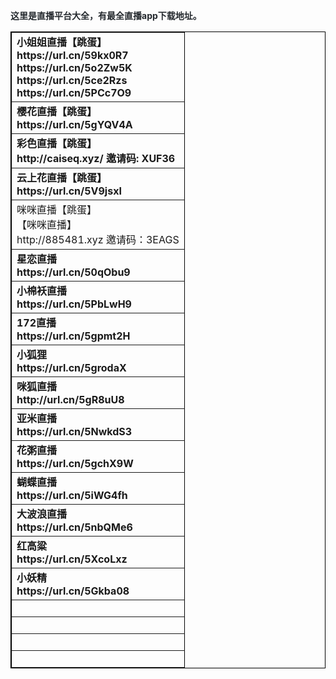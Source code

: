 <p>
	<span style="color:#24292E;font-family:-apple-system, BlinkMacSystemFont, &quot;font-size:16px;background-color:#FFFFFF;"><strong>这里是直播平台大全，有最全直播app下载地址。<br />
	<table style="width:100%;" cellpadding="2" cellspacing="0" border="1" bordercolor="#000000">
		<tbody>
			<tr>
				<td>
					<strong>小姐姐直播【跳蛋】<br />
https://url.cn/59kx0R7<br />
https://url.cn/5o2Zw5K<br />
https://url.cn/5ce2Rzs<br />
https://url.cn/5PCc7O9</strong><br />
				</td>
			</tr>
			<tr>
				<td>
					<strong>樱花直播【跳蛋】<br />
https://url.cn/5gYQV4A</strong><br />
				</td>
			</tr>
			<tr>
				<td>
					<strong>彩色直播【跳蛋】<br />
http://caiseq.xyz/ 邀请码: XUF36</strong><br />
				</td>
			</tr>
			<tr>
				<td>
					<strong>云上花直播【跳蛋】<br />
https://url.cn/5V9jsxI</strong><br />
				</td>
			</tr>
			<tr>
				<td>
					咪咪直播【跳蛋】<br />
【咪咪直播】<br />
http://885481.xyz 邀请码：3EAGS<br />
				</td>
			</tr>
			<tr>
				<td>
					<strong>星恋直播<br />
https://url.cn/50qObu9</strong><br />
				</td>
			</tr>
			<tr>
				<td>
					<strong>小棉袄直播<br />
https://url.cn/5PbLwH9</strong><br />
				</td>
			</tr>
			<tr>
				<td>
					<strong>172直播<br />
https://url.cn/5gpmt2H</strong><br />
				</td>
			</tr>
			<tr>
				<td>
					<strong>小狐狸<br />
https://url.cn/5grodaX</strong><br />
				</td>
			</tr>
			<tr>
				<td>
					<strong>咪狐直播<br />
http://url.cn/5gR8uU8</strong><br />
				</td>
			</tr>
			<tr>
				<td>
					<strong>亚米直播<br />
https://url.cn/5NwkdS3</strong><br />
				</td>
			</tr>
			<tr>
				<td>
					<strong>花粥直播<br />
https://url.cn/5gchX9W</strong><br />
				</td>
			</tr>
			<tr>
				<td>
					<strong>蝴蝶直播<br />
https://url.cn/5iWG4fh</strong><br />
				</td>
			</tr>
			<tr>
				<td>
					<strong>大波浪直播<br />
https://url.cn/5nbQMe6</strong><br />
				</td>
			</tr>
			<tr>
				<td>
					<strong>红高粱<br />
https://url.cn/5XcoLxz</strong><br />
				</td>
			</tr>
			<tr>
				<td>
					<strong>小妖精<br />
https://url.cn/5Gkba08</strong><br />
				</td>
			</tr>
			<tr>
				<td>
					<br />
				</td>
			</tr>
			<tr>
				<td>
					<br />
				</td>
			</tr>
			<tr>
				<td>
					<br />
				</td>
			</tr>
			<tr>
				<td>
					<br />
				</td>
			</tr>
		</tbody>
	</table>
</strong></span>
</p>
<p>
	<br />
</p>
<strong><br />
</strong> 
<p>
	<br />
</p>
